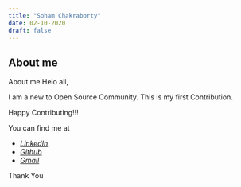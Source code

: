 ```yaml
---
title: "Soham Chakraborty"
date: 02-10-2020
draft: false
---
```


## About me

About me Helo all,

I am a new to Open Source Community. This is my first Contribution.

Happy Contributing!!!

You can find me at

- [_LinkedIn_](https://www.linkedin.com/in/soham-chakraborty-69aa70192/)
- [_Github_](https://github.com/Soham-Official)
- [_Gmail_](mailto:soham.chakrabortyofficial@gmail.com)

Thank You
